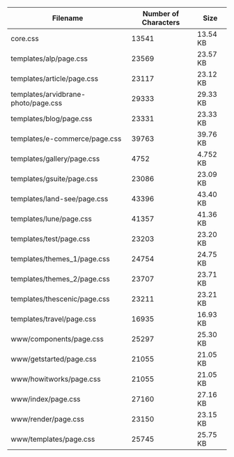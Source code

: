 | Filename                            | Number of Characters | Size     |
| ----------------------------------- | -------------------- | -------- |
| core.css                            | 13541                | 13.54 KB |
| templates/alp/page.css              | 23569                | 23.57 KB |
| templates/article/page.css          | 23117                | 23.12 KB |
| templates/arvidbrane-photo/page.css | 29333                | 29.33 KB |
| templates/blog/page.css             | 23331                | 23.33 KB |
| templates/e-commerce/page.css       | 39763                | 39.76 KB |
| templates/gallery/page.css          | 4752                 | 4.752 KB |
| templates/gsuite/page.css           | 23086                | 23.09 KB |
| templates/land-see/page.css         | 43396                | 43.40 KB |
| templates/lune/page.css             | 41357                | 41.36 KB |
| templates/test/page.css             | 23203                | 23.20 KB |
| templates/themes_1/page.css         | 24754                | 24.75 KB |
| templates/themes_2/page.css         | 23707                | 23.71 KB |
| templates/thescenic/page.css        | 23211                | 23.21 KB |
| templates/travel/page.css           | 16935                | 16.93 KB |
| www/components/page.css             | 25297                | 25.30 KB |
| www/getstarted/page.css             | 21055                | 21.05 KB |
| www/howitworks/page.css             | 21055                | 21.05 KB |
| www/index/page.css                  | 27160                | 27.16 KB |
| www/render/page.css                 | 23150                | 23.15 KB |
| www/templates/page.css              | 25745                | 25.75 KB |